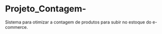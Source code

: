 # Projeto_Contagem-
Sistema para otimizar a contagem de produtos para subir no estoque do e-commerce.
